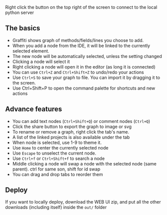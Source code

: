 Right click the button on the top right of the screen to connect to the local python server
## The basics
* Graffiti shows graph of methods/fields/lines you choose to add.
* When you add a node from the IDE, it will be linked to the currently selected element.
* The new node will be automatically selected, unless the setting changed
* Clicking a node will select it
* Right clicking a node will open it in the editor (as long it is connected)
* You can use `Ctrl+Z` and `Ctrl+Shift+Z` to undo/redo your actions
* Use `Ctrl+S` to save your graph to file. You can import it by dragging it to the screen.
* Use Ctrl+Shift+P to open the command palette for shortcuts and new actions
## Advance features
* You can add text nodes (`Ctrl+Shift+Q`) or comment nodes (`Ctrl+Q`)
* Click the share button to export the graph to image or svg
* To rename or remove a graph, right click the tab's name.
* A list of the linked projects is also available under the tab
* When node is selected, use 1-9 to theme it.
* Use `Home` to center the currently selected node
* Use `Escape` to unselect the current node.
* Use `Ctrl+f` or `Ctrl+Shift+f` to search a node
* Middle clicking a node will swap a node with the selected node (same parent). ctrl for same son, shift for id swap
* You can drag and drop tabs to reorder them
## Deploy
If you want to locally deploy, download the WEB UI zip, and put all the other downloads (including itself) inside the `out/` folder